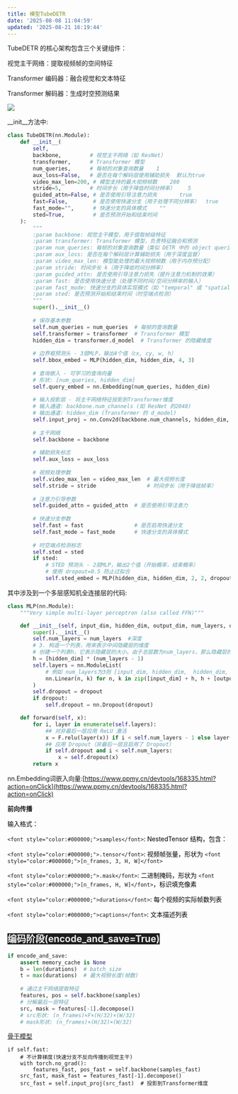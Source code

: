 ```yaml
---
title: 模型TubeDETR
date: '2025-08-08 11:04:59'
updated: '2025-08-21 16:19:44'
---
```

TubeDETR 的核心架构包含三个关键组件：

视觉主干网络：提取视频帧的空间特征

Transformer 编码器：融合视觉和文本特征

Transformer 解码器：生成时空预测结果

![](/images/5291f00ccc7b1211a5036203c018ef71.png)



__init__方法中:

```python
class TubeDETR(nn.Module):
    def __init__(
        self,
        backbone,         # 视觉主干网络（如 ResNet）
        transformer,      # Transformer 模型 
        num_queries,      # 每帧的对象查询数量    1
        aux_loss=False,   # 是否在每个解码层使用辅助损失  默认为true
        video_max_len=200, # 模型支持的最大视频帧数    200
        stride=5,         # 时间步长（用于降低时间分辨率）    5
        guided_attn=False, # 是否使用引导注意力损失       true
        fast=False,        # 是否使用快速分支（用于处理不同分辨率）  true
        fast_mode="",      # 快速分支的具体模式	  ""
        sted=True,         # 是否预测开始和结束时间   
    ):
        """
        :param backbone: 视觉主干模型，用于提取帧级特征
        :param transformer: Transformer 模型，负责特征融合和预测
        :param num_queries: 每帧的对象查询数量（类似 DETR 中的 object queries）
        :param aux_loss: 是否在每个解码层计算辅助损失（用于深度监督）
        :param video_max_len: 模型能处理的最大视频帧数（用于内存预分配）
        :param stride: 时间步长 k（用于降低时间分辨率）
        :param guided_attn: 是否使用引导注意力损失（提升注意力机制的效果）
        :param fast: 是否使用快速分支（处理不同时间/空间分辨率的输入）
        :param fast_mode: 快速分支的具体实现模式（如 "temporal" 或 "spatial"）
        :param sted: 是否预测开始和结束时间（时空端点检测）
        """
        super().__init__()
        
        # 保存基本参数
        self.num_queries = num_queries  # 每帧的查询数量
        self.transformer = transformer  # Transformer 模型
        hidden_dim = transformer.d_model  # Transformer 的隐藏维度
        
        # 边界框预测头 - 3层MLP，输出4个值（cx, cy, w, h）
        self.bbox_embed = MLP(hidden_dim, hidden_dim, 4, 3)
        
        # 查询嵌入 - 可学习的查询向量
        # 形状: [num_queries, hidden_dim]
        self.query_embed = nn.Embedding(num_queries, hidden_dim)
        
        # 输入投影层 - 将主干网络特征投影到Transformer维度
        # 输入通道: backbone.num_channels (如 ResNet 的2048)
        # 输出通道: hidden_dim (Transformer 的 d_model)
        self.input_proj = nn.Conv2d(backbone.num_channels, hidden_dim, kernel_size=1)
        
        # 主干网络
        self.backbone = backbone
        
        # 辅助损失标志
        self.aux_loss = aux_loss
        
        # 视频处理参数
        self.video_max_len = video_max_len  # 最大视频长度
        self.stride = stride                # 时间步长（用于降低帧率）
        
        # 注意力引导参数
        self.guided_attn = guided_attn  # 是否使用引导注意力
        
        # 快速分支参数
        self.fast = fast                # 是否启用快速分支
        self.fast_mode = fast_mode      # 快速分支的具体模式
        
        # 时空端点检测标志
        self.sted = sted
        if sted:
            # STED 预测头 - 2层MLP，输出2个值（开始概率，结束概率）
            # 使用 dropout=0.5 防止过拟合
            self.sted_embed = MLP(hidden_dim, hidden_dim, 2, 2, dropout=0.5)
```

其中涉及到一个多层感知机全连接层的代码:

```python
class MLP(nn.Module):
    """Very simple multi-layer perceptron (also called FFN)"""

    def __init__(self, input_dim, hidden_dim, output_dim, num_layers, dropout=0):
        super().__init__()
        self.num_layers = num_layers  #深度
        # 3. 构造一个列表，用来表示中间隐藏层的维度
        # 创建一个列表h，它表示隐藏层的大小。由于总层数为num_layers，那么隐藏层的数量为num_layers-1（因为最后一层是输出层）
        h = [hidden_dim] * (num_layers - 1)
        self.layers = nn.ModuleList(
            # 例如 num_layers为3则 [input_dim, hidden_dim,  hidden_dim, hidden_dim,  hidden_dim, output_dim]
            nn.Linear(n, k) for n, k in zip([input_dim] + h, h + [output_dim])
        )
        self.dropout = dropout
        if dropout:
            self.dropout = nn.Dropout(dropout)

    def forward(self, x):
        for i, layer in enumerate(self.layers):
            ## 对非最后一层应用 ReLU 激活
            x = F.relu(layer(x)) if i < self.num_layers - 1 else layer(x)
            ## 应用 Dropout（非最后一层且启用了 Dropout）
            if self.dropout and i < self.num_layers:
                x = self.dropout(x)
        return x
```

nn.Embedding词嵌入向量:[https://www.ppmy.cn/devtools/168335.html?action=onClick](https://www.ppmy.cn/devtools/168335.html?action=onClick)





**前向传播**

<font style="color:#000000;">输入格式：</font>

`<font style="color:#000000;">samples</font>`<font style="color:#000000;">: NestedTensor 结构，包含：</font>

`<font style="color:#000000;">.tensor</font>`<font style="color:#000000;">: 视频帧张量，形状为 </font>`<font style="color:#000000;">[n_frames, 3, H, W]</font>`

`<font style="color:#000000;">.mask</font>`<font style="color:#000000;">: 二进制掩码，形状为 </font>`<font style="color:#000000;">[n_frames, H, W]</font>`<font style="color:#000000;">，标识填充像素</font>

`<font style="color:#000000;">durations</font>`<font style="color:#000000;">: 每个视频的实际帧数列表</font>

`<font style="color:#000000;">captions</font>`<font style="color:#000000;">: 文本描述列表</font>

## <font style="color:rgba(255, 255, 255, 0.9);background-color:rgb(29, 29, 29);">编码阶段(encode_and_save=True)</font>
```python
if encode_and_save:
    assert memory_cache is None
    b = len(durations)  # batch_size
    t = max(durations)  # 最大视频长度(帧数)
    
    # 通过主干网络提取特征
    features, pos = self.backbone(samples)
    # 分解最后一层特征
    src, mask = features[-1].decompose()  
    # src形状: (n_frames)×F×(H/32)×(W/32)
    # mask形状: (n_frames)×(H/32)×(W/32)
```

[骨干模型](https://www.yuque.com/yuqueyonghucfm7kr/awlus4/txhok00z2u3xlar3)



```plain
if self.fast:
    # 不计算梯度(快速分支不反向传播到视觉主干)
    with torch.no_grad():  
        features_fast, pos_fast = self.backbone(samples_fast)
    src_fast, mask_fast = features_fast[-1].decompose()
    src_fast = self.input_proj(src_fast)  # 投影到Transformer维度
```

